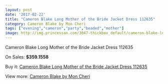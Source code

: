 ```yaml
---
layout: post
date: '2017-02-22'
title: "Cameron Blake Long Mother of the Bride Jacket Dress 112635"
category: Cameron Blake by Mon Cheri
tags: ["evening","cameron","party","beaded","mother"]
image: http://img.princessan.com/3047-thickbox_default/cameron-blake-long-mother-of-the-bride-jacket-dress-112635.jpg
---
```

Cameron Blake Long Mother of the Bride Jacket Dress 112635

On Sales: **$359.1558**
<a href="https://www.princessan.com/en/cameron-blake-by-mon-cheri/1394-cameron-blake-long-mother-of-the-bride-jacket-dress-112635.html"><amp-img layout="responsive" width="600" height="600" src="//img.princessan.com/3047-thickbox_default/cameron-blake-long-mother-of-the-bride-jacket-dress-112635.jpg" alt="Cameron Blake Long Mother of the Bride Jacket Dress 112635 0" /></a>
<a href="https://www.princessan.com/en/cameron-blake-by-mon-cheri/1394-cameron-blake-long-mother-of-the-bride-jacket-dress-112635.html"><amp-img layout="responsive" width="600" height="600" src="//img.princessan.com/3048-thickbox_default/cameron-blake-long-mother-of-the-bride-jacket-dress-112635.jpg" alt="Cameron Blake Long Mother of the Bride Jacket Dress 112635 1" /></a>

Buy it: [Cameron Blake Long Mother of the Bride Jacket Dress 112635](https://www.princessan.com/en/cameron-blake-by-mon-cheri/1394-cameron-blake-long-mother-of-the-bride-jacket-dress-112635.html "Cameron Blake Long Mother of the Bride Jacket Dress 112635")

View more: [Cameron Blake by Mon Cheri](https://www.princessan.com/en/12-cameron-blake-by-mon-cheri "Cameron Blake by Mon Cheri")